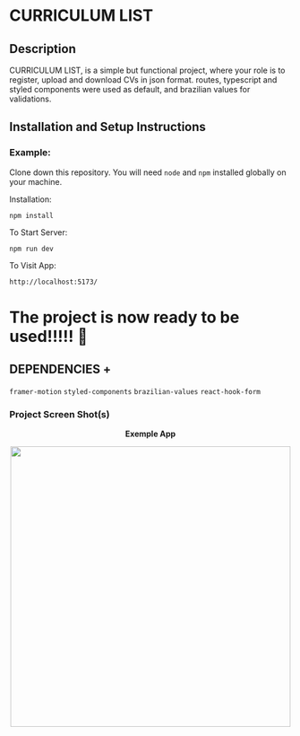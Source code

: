 # CURRICULUM LIST

## **Description**

CURRICULUM LIST, is a simple but functional project, where your role is to register, upload and download CVs in json format.
routes, typescript and styled components were used as default, and brazilian values ​​for validations.

## **Installation and Setup Instructions**

### **Example:**

Clone down this repository. You will need `node` and `npm` installed globally on your machine.

Installation:

`npm install`

To Start Server:

`npm run dev`

To Visit App:

`http://localhost:5173/`

# The project is now ready to be used!!!!!  🚀 #

## DEPENDENCIES +
`framer-motion`
`styled-components`
`brazilian-values`
`react-hook-form`



### **Project Screen Shot(s)**

<div align="center">
    <p><strong>Exemple App</strong></p>
    <img width="500" src="curriculum-list/public/assets/exemple-application.mp4">
</div>

